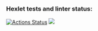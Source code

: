 ### Hexlet tests and linter status:
[![Actions Status](https://github.com/jop221/frontend-project-44/actions/workflows/hexlet-check.yml/badge.svg)](https://github.com/jop221/frontend-project-44/actions)
<a href="https://codeclimate.com/github/jop221/frontend-project-44/maintainability"><img src="https://api.codeclimate.com/v1/badges/c20bfcc94304c8e8fa00/maintainability" /></a>